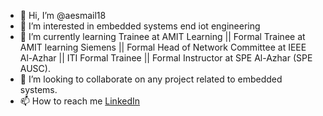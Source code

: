- 👋 Hi, I’m @aesmail18
- 👀 I’m interested in embedded systems end iot engineering
- 🌱 I’m currently learning Trainee at AMIT Learning || Formal Trainee at AMIT learning Siemens || Formal Head of Network Committee at IEEE Al-Azhar || ITI Formal Trainee || Formal Instructor at SPE Al-Azhar (SPE AUSC).
- 💞️ I’m looking to collaborate on any project related to embedded systems.
- 📫 How to reach me [LinkedIn](https://www.linkedin.com/in/ahmed-esmail-4609a4167/)

<!---
aesmail18/aesmail18 is a ✨ special ✨ repository because its `README.md` (this file) appears on your GitHub profile.
You can click the Preview link to take a look at your changes.
--->
